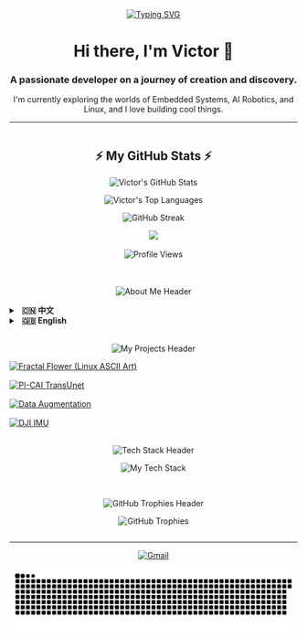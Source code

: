 <style>
  /* ====== 诊断样式：如果这个红色边框没有出现，说明样式表未加载 ====== */
  .profile-container {
    /* border: 2px solid red;  <-- 修复成功后，您可以删除这一行来移除红色边框 */
  }
  
  /* ====== 1. 全局布局：使用现代化的Flexbox进行两栏布局 ====== */
  .profile-container {
    display: flex;
    flex-wrap: wrap; 
    gap: 20px;
  }
  .left-column {
    flex: 1;
    min-width: 320px;
  }
  .right-column {
    flex: 2;
    min-width: 350px;
  }
  
  /* ====== 2. 项目卡片网格与动画 ====== */
  .projects-grid {
    display: grid;
    grid-template-columns: repeat(auto-fit, minmax(300px, 1fr));
    gap: 16px;
  }
  
  @keyframes card-entry {
    from { opacity: 0; transform: translateY(20px); }
    to { opacity: 1; transform: translateY(0); }
  }
  
  .project-card {
    display: block;
    transition: transform 0.3s ease-in-out, box-shadow 0.3s ease-in-out;
    opacity: 0; /* 动画开始前透明 */
    animation: card-entry 0.6s ease-out forwards;
  }
  
  .project-card:hover {
    transform: scale(1.05) translateY(-5px);
    box-shadow: 0 10px 25px rgba(0, 0, 0, 0.2);
  }
  
  /* 为项目卡片设置错开的入场动画延迟 */
  .project-card:nth-child(1) { animation-delay: 0.2s; }
  .project-card:nth-child(2) { animation-delay: 0.3s; }
  .project-card:nth-child(3) { animation-delay: 0.4s; }
  .project-card:nth-child(4) { animation-delay: 0.5s; }
</style>

<div align="center">
  <a href="https://git.io/typing-svg">
    <img src="https://readme-typing-svg.demolab.com?font=Fira+Code&weight=700&size=25&duration=4000&pause=1000&color=36BCF7&center=true&vCenter=true&width=435&lines=Hi%2C+I'm+Victor;Welcome+to+my+GitHub+Profile!" alt="Typing SVG" />
  </a>
  <h1>Hi there, I'm Victor 👋</h1>
  <h3>A passionate developer on a journey of creation and discovery.</h3>
  <p>I'm currently exploring the worlds of Embedded Systems, AI Robotics, and Linux, and I love building cool things.</p>
</div>

<hr />

<div class="profile-container">

  <div class="left-column">
    <h2 align="center">⚡ My GitHub Stats ⚡</h2>
    <p align="center">
      <img src="https://github-readme-stats.vercel.app/api?username=12sqawdwq&show_icons=true&theme=synthwave&icon_color=79ff97&hide_border=true&count_private=true&rank_icon=github" alt="Victor's GitHub Stats" />
    </p>
    <p align="center">
      <img src="https://github-readme-stats.vercel.app/api/top-langs/?username=12sqawdwq&layout=compact&theme=synthwave&hide_border=true&langs_count=8" alt="Victor's Top Languages" />
    </p>
    <p align="center">
      <img src="https://streak-stats.demolab.com/?user=12sqawdwq&theme=synthwave&hide_border=true" alt="GitHub Streak" />
    </p>
    <p align="center">
      <img src="https://github-readme-activity-graph.vercel.app/graph?username=12sqawdwq&theme=synthwave&bg_color=2b213a&hide_border=true&color=79ff97&line=9e4c98&point=e0c28a" width="100%"/>
    </p>
    <p align="center">
      <img src="https://komarev.com/ghpvc/?username=12sqawdwq&style=for-the-badge&color=blueviolet" alt="Profile Views"/>
    </p>
  </div>

  <div class="right-column">
    <p align="center">
      <img src="https://img.shields.io/badge/-🚀%20About%20Me%20%2F%20关于我-000000?style=for-the-badge&logo=About.me&logoColor=magenta" alt="About Me Header"/>
    </p>
    <details>
      <summary><strong>&nbsp; 🇨🇳 中文</strong></summary>
      <p align="left" style="line-height: 1.8;">
        &nbsp; - 🔭 我目前正致力于：<b>双足轮腿机器人步态算法、嵌入式+AI 机器人系统...</b><br>
        &nbsp; - 🌱 我正在深入学习：更高级的<b>机器人路径规划算法</b>与复杂的<b>物联网控制方案...</b><br>
        &nbsp; - 👯 我期望能在<b>智能机器人系统、嵌入式物联网</b>或<b>计算机视觉</b>相关的开源项目中进行协作。<br>
        &nbsp; - 🤔 我在为<b>无人驾驶系统寻找最优路径规划方案</b>和<b>实现高可靠性的多设备无线组网通信</b>方面寻求帮助。<br>
        &nbsp; - 💬 欢迎与我交流任何关于<b>STM32、ROS2、OpenMV/OpenCV</b>或<b>通信协议</b>的问题。<br>
        &nbsp; - 📫 如何联系我: <b>102450592zzy@gmail.com</b>
      </p>
    </details>
    <details>
      <summary><strong>&nbsp; 🇬🇧 English</strong></summary>
      <p align="left" style="line-height: 1.8;">
        &nbsp; - 🔭 I’m currently working on: <b>Gait algorithms for bipedal wheeled robots, Embedded+AI Robotics systems...</b><br>
        &nbsp; - 🌱 I’m currently learning: More advanced <b>robot path planning algorithms & complex IoT control schemes...</b><br>
        &nbsp; - 👯 I’m looking to collaborate on projects related to <b>intelligent robot systems, embedded IoT, or computer vision</b>.<br>
        &nbsp; - 🤔 I’m looking for help with: Optimal <b>path planning for autonomous systems</b> & reliable <b>multi-device wireless networking</b>.<br>
        &nbsp; - 💬 Ask me about: <b>STM32, ROS2, OpenMV/OpenCV,</b> or communication protocols.<br>
        &nbsp; - 📫 How to reach me: <b>102450592zzy@gmail.com</b>
      </p>
    </details>
    <br>
    <p align="center">
      <img src="https://img.shields.io/badge/-✨%20My%20Projects%20%2F%20我的项目-000000?style=for-the-badge&logo=GitHub&logoColor=cyan" alt="My Projects Header"/>
    </p>
    <div class="projects-grid">
      <a href="https://github.com/12sqawdwq/fractal_flower" target="_blank" class="project-card">
        <img src="https://github-readme-stats.vercel.app/api/pin/?username=12sqawdwq&repo=fractal_flower&theme=synthwave&description_lines_count=2" alt="Fractal Flower (Linux ASCII Art)" />
      </a>
      <a href="https://github.com/12sqawdwq/PI-CAI_TransUnet" target="_blank" class="project-card">
        <img src="https://github-readme-stats.vercel.app/api/pin/?username=12sqawdwq&repo=PI-CAI_TransUnet&theme=synthwave&description_lines_count=2" alt="PI-CAI TransUnet" />
      </a>
      <a href="https://github.com/12sqawdwq/Augmentation" target="_blank" class="project-card">
        <img src="https://github-readme-stats.vercel.app/api/pin/?username=12sqawdwq&repo=Augmentation&theme=synthwave&description_lines_count=2" alt="Data Augmentation" />
      </a>
      <a href="https://github.com/12sqawdwq/DJI-dev-board-c-imu" target="_blank" class="project-card">
        <img src="https://github-readme-stats.vercel.app/api/pin/?username=12sqawdwq&repo=DJI-dev-board-c-imu&theme=synthwave&description_lines_count=2" alt="DJI IMU" />
      </a>
    </div>
    <br>
    <p align="center">
      <img src="https://img.shields.io/badge/-🛠️%20Tech%20Stack-000000?style=for-the-badge&logo=Power-Automate&logoColor=lime" alt="Tech Stack Header"/>
    </p>
    <p align="center">
      <img src="https://skillicons.dev/icons?i=c,cpp,python,linux,ros,qt,js,react,nodejs,docker,git,vscode&perline=6&theme=dark" alt="My Tech Stack"/>
    </p>
    <br>
    <p align="center">
      <img src="https://img.shields.io/badge/-🏆%20GitHub%20Trophies-000000?style=for-the-badge&logo=Trophy&logoColor=gold" alt="GitHub Trophies Header"/>
    </p>
    <p align="center">
      <img src="https://github-profile-trophy.vercel.app/?username=12sqawdwq&theme=synthwave&column=5&margin-w=15&margin-h=15&no-frame=true" alt="GitHub Trophies"/>
    </p>
  </div>
</div>

<hr />

<p align="center">
  <a href="mailto:102450592zzy@gmail.com">
    <img src="https://img.shields.io/badge/Gmail-D14836?style=for-the-badge&logo=gmail&logoColor=white" alt="Gmail"/>
  </a>
</p>
<p align="center">
  <img src="https://raw.githubusercontent.com/12sqawdwq/12sqawdwq/main/dist/github-contribution-grid-snake-dark.svg?palette=github-dark" alt="contribution snake" />
</p>
